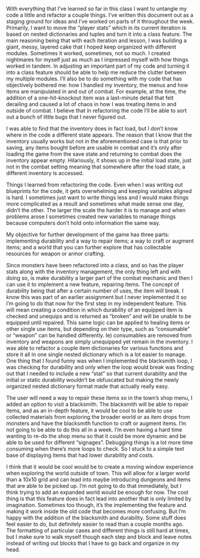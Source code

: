 With everything that I’ve learned so far in this class I want to untangle my code a little and refactor a couple things. 
I’ve written this document out as a staging ground for ideas and I’ve worked on parts of it throughout the week. 
Primarily, I want to move the “player stats” which in its current iteration is based on nested dictionaries and tuples and turn it into a class feature. 
The main reasoning being that with each iteration and lesson, I was building a giant, messy, layered cake that I hoped keep organized with different modules.
Sometimes it worked, sometimes, not so much. I created nightmares for myself just as much as I impressed myself with how things worked in tandem. 
In adjusting an important part of my code and turning it into a class feature should be able to help me reduce the clutter between my multiple modules.
I’ll also be to do something with my code that has objectively bothered me: how I handled my inventory, the menus and how items are manipulated in and out of combat.
For example, at the time, the addition of a one-hit-knockout item was a last-minute detail that felt derailing and caused a lot of chaos in how I was treating items in and outside of combat. I believe that in refactoring the code I’ll be able to sort out a bunch of little bugs that I never figured out. 

I was able to find that the inventory does in fact load, but I don’t know where in the code a different state appears. 
The reason that I know that the inventory usually works but not in the aforementioned case is that prior to saving, 
any items bought before are usable in combat and it’s only after loading the game from the save state and returning 
to combat does the inventory appear empty. Hilariously, it shows up in the initial load state, just not in the combat 
setting meaning that somewhere after the load state, a different inventory is accessed. 

Things I learned from refactoring the code. Even when I was writing out blueprints for the code, 
it gets overwhelming and keeping variables aligned is hard. I sometimes just want to write things less
and I would make things more complicated as a result and sometimes what made sense one day, didn’t the other. 
The larger the scale the harder it is to manage and when problems arose I sometimes created new variables to manage
things because computers don’t hold onto information the same way. 

My objective for further development of the game has three parts: implementing durability and a way to repair items;
a way to craft or augment items; and a world that you can further explore that has collectable resources for weapon or armor crafting. 

Since monsters have been refactored into a class, and so has the player stats along with the inventory management, 
the only thing left and with doing so, is make durability a larger part of the combat mechanic and then I can use it 
to implement a new feature, repairing items. The concept of durability being that after a certain number of uses, 
the item will break. I know this was part of an earlier assignment but I never implemented it so I’m going to do 
that now for the first step in my independent feature. This will mean creating a condition in which durability of
an equipped item is checked and unequips and is returned as “broken” and will be unable to be equipped until repaired.
This same logic can be applied to healing items or other single use items, but depending on their type, such as 
“consumable” or “weapon” can be handled differently. Ie) consumables are removed from inventory and weapons are 
simply unequipped yet remain in the inventory. I was able to refactor a couple item dictionaries for various functions
and store it all in one single nested dictionary which is a lot easier to manage. One thing that I found funny was when
I implemented the blacksmith loop, I was checking for durability and only when the loop would break was finding out that 
I needed to include a new “stat” so that current durability and the initial or static durability wouldn’t be obfuscated
but making the newly organized nested dictionary format made that actually really easy. 

The user will need a way to repair these items so in the town’s shop menu, I added an option to visit a blacksmith.
The blacksmith will be able to repair items, and as an in-depth feature, it would be cool to be able to use collected materials
from exploring the broader world or as item drops from monsters and have the blacksmith function to craft or augment items. 
I’m not going to be able to do this all in a week. I’m even having a hard time wanting to re-do the shop menu so that it could 
be more dynamic and be able to be used for different “signages”. Debugging things is a lot more time consuming when there’s 
more loops to check. So I stuck to a simple text base of displaying items that had lower durability and costs. 

I think that it would be cool would be to create a moving window experience when exploring the world outside of town.
This will allow for a larger world than a 10x10 grid and can lead into maybe introducing dungeons and items that are able to be picked up.
I’m not going to do that immediately, but I think trying to add an expanded world would be enough for now. The cool thing is that this
feature does in fact lead into another that is only limited by imagination. Sometimes too though, it’s the implementing
the feature and making it work inside the old code that becomes more confusing. But I’m happy with the addition of the
blacksmith and durability. Some stuff does feel easier to do, but definitely easier to read than a couple months ago. 
The formatting of particular cases and different things is still hard at times, but I make sure to walk myself though 
each step and block and leave notes instead of writing out blocks that I have to go back and organize in my head. 
